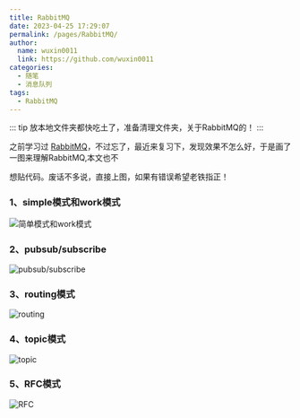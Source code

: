 ```yaml
---
title: RabbitMQ
date: 2023-04-25 17:29:07
permalink: /pages/RabbitMQ/
author: 
  name: wuxin0011
  link: https://github.com/wuxin0011
categories: 
  - 随笔
  - 消息队列
tags: 
  - RabbitMQ
---
```



::: tip
放本地文件夹都快吃土了，准备清理文件夹，关于RabbitMQ的！
:::
<!-- more -->



之前学习过 [RabbitMQ](https://www.rabbitmq.com/getstarted.html)，不过忘了，最近来复习下，发现效果不怎么好，于是画了一图来理解RabbitMQ,本文也不

想贴代码。废话不多说，直接上图，如果有错误希望老铁指正！





### 1、simple模式和work模式



![简单模式和work模式](https://cdn.jsdelivr.net/gh/wuxin0011/blog-resource@main/picgo/rabbitmq-wrok-simple.png)



### 2、pubsub/subscribe



![pubsub/subscribe](https://cdn.jsdelivr.net/gh/wuxin0011/blog-resource@main/picgo/rabbitmq-fanout.png)





### 3、routing模式



![routing](https://cdn.jsdelivr.net/gh/wuxin0011/blog-resource@main/picgo/rabbitmq-routing.png)



### 4、topic模式



![topic](https://cdn.jsdelivr.net/gh/wuxin0011/blog-resource@main/picgo/rabbitmq-topic.png)







### 5、RFC模式



![RFC](https://cdn.jsdelivr.net/gh/wuxin0011/blog-resource@main/picgo/rabbitmq-rfc.png)